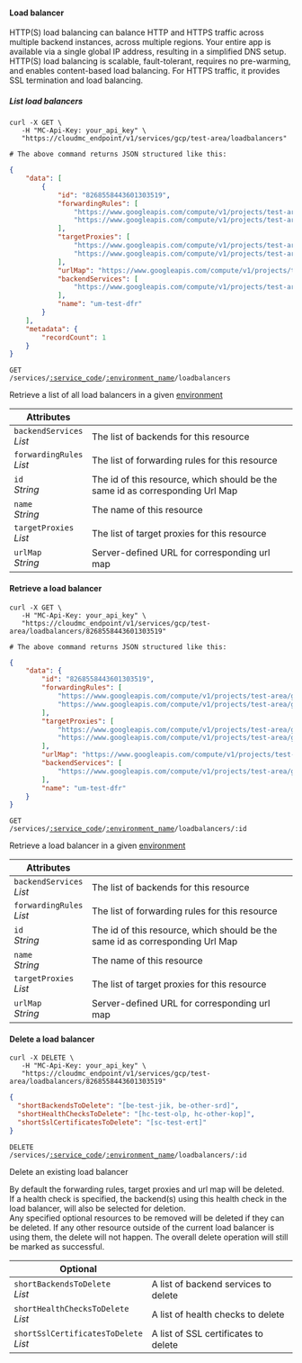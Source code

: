 #### Load balancer

HTTP(S) load balancing can balance HTTP and HTTPS traffic across multiple backend instances, across multiple regions. Your entire app is available via a single global IP address, resulting in a simplified DNS setup. HTTP(S) load balancing is scalable, fault-tolerant, requires no pre-warming, and enables content-based load balancing. For HTTPS traffic, it provides SSL termination and load balancing.

<!-------------------- LIST LOAD BALANCERS -------------------->

##### List load balancers

```shell
curl -X GET \
   -H "MC-Api-Key: your_api_key" \
   "https://cloudmc_endpoint/v1/services/gcp/test-area/loadbalancers"

# The above command returns JSON structured like this:
```

```json
{
    "data": [
        {
            "id": "8268558443601303519",
            "forwardingRules": [
                "https://www.googleapis.com/compute/v1/projects/test-area/global/forwardingRules/gfr-test-cme",
                "https://www.googleapis.com/compute/v1/projects/test-area/global/forwardingRules/gfr-test-qxq"
            ],
            "targetProxies": [
                "https://www.googleapis.com/compute/v1/projects/test-area/global/targetHttpProxies/tp-test-fkb",
                "https://www.googleapis.com/compute/v1/projects/test-area/global/targetHttpsProxies/tp-test-rqi"
            ],
            "urlMap": "https://www.googleapis.com/compute/v1/projects/test-area/global/urlMaps/um-test-dfr",
            "backendServices": [
                "https://www.googleapis.com/compute/v1/projects/test-area/global/backendServices/be-test-jik"
            ],
            "name": "um-test-dfr"
        }
    ],
    "metadata": {
        "recordCount": 1
    }
}
```

<code>GET /services/<a href="#administration-service-connections">:service_code</a>/<a href="#administration-environments">:environment_name</a>/loadbalancers</code>

Retrieve a list of all load balancers in a given [environment](#administration-environments)

Attributes | &nbsp;
------- | -----------
`backendServices`<br/>*List<String>* | The list of backends for this resource
`forwardingRules`<br/>*List<String>* | The list of forwarding rules for this resource
`id`<br/>*String* | The id of this resource, which should be the same id as corresponding Url Map
`name`<br/>*String* | The name of this resource
`targetProxies`<br/>*List<String>* | The list of target proxies for this resource
`urlMap`<br/>*String* | Server-defined URL for corresponding url map

<!-------------------- RETRIEVE A LOAD BALANCER -------------------->

#### Retrieve a load balancer

```shell
curl -X GET \
   -H "MC-Api-Key: your_api_key" \
   "https://cloudmc_endpoint/v1/services/gcp/test-area/loadbalancers/8268558443601303519"

# The above command returns JSON structured like this:
```

```json
{
    "data": {
        "id": "8268558443601303519",
        "forwardingRules": [
            "https://www.googleapis.com/compute/v1/projects/test-area/global/forwardingRules/gfr-test-cme",
            "https://www.googleapis.com/compute/v1/projects/test-area/global/forwardingRules/gfr-test-qxq"
        ],
        "targetProxies": [
            "https://www.googleapis.com/compute/v1/projects/test-area/global/targetHttpProxies/tp-test-fkb",
            "https://www.googleapis.com/compute/v1/projects/test-area/global/targetHttpsProxies/tp-test-rqi"
        ],
        "urlMap": "https://www.googleapis.com/compute/v1/projects/test-area/global/urlMaps/um-test-dfr",
        "backendServices": [
            "https://www.googleapis.com/compute/v1/projects/test-area/global/backendServices/be-test-jik"
        ],
        "name": "um-test-dfr"
    }
}
```

<code>GET /services/<a href="#administration-service-connections">:service_code</a>/<a href="#administration-environments">:environment_name</a>/loadbalancers/:id</code>

Retrieve a load balancer in a given [environment](#administration-environments)

Attributes | &nbsp;
------- | -----------
`backendServices`<br/>*List<String>* | The list of backends for this resource
`forwardingRules`<br/>*List<String>* | The list of forwarding rules for this resource
`id`<br/>*String* | The id of this resource, which should be the same id as corresponding Url Map
`name`<br/>*String* | The name of this resource
`targetProxies`<br/>*List<String>* | The list of target proxies for this resource
`urlMap`<br/>*String* | Server-defined URL for corresponding url map

<!-------------------- DELETE A LOAD BALANCER -------------------->

#### Delete a load balancer

```shell
curl -X DELETE \
   -H "MC-Api-Key: your_api_key" \
   "https://cloudmc_endpoint/v1/services/gcp/test-area/loadbalancers/8268558443601303519"
```

```json
{
  "shortBackendsToDelete": "[be-test-jik, be-other-srd]",
  "shortHealthChecksToDelete": "[hc-test-olp, hc-other-kop]",
  "shortSslCertificatesToDelete": "[sc-test-ert]"
}
```

<code>DELETE /services/<a href="#administration-service-connections">:service_code</a>/<a href="#administration-environments">:environment_name</a>/loadbalancers/:id</code>

Delete an existing load balancer

<aside class="notice">
By default the forwarding rules, target proxies and url map will be deleted.
</aside>

<aside class="notice">
If a health check is specified, the backend(s) using this health check in the load balancer, will also be selected for deletion.
</aside>

<aside class="notice">
Any specified optional resources to be removed will be deleted if they can be deleted. If any other resource outside of the current load balancer is using them, the delete will not happen. The overall delete operation will still be marked as successful.
</aside>

Optional | &nbsp;
------ | -----------
`shortBackendsToDelete`<br/>*List<String>* | A list of backend services to delete
`shortHealthChecksToDelete`<br/>*List<String>* | A list of health checks to delete
`shortSslCertificatesToDelete`<br/>*List<String>* | A list of SSL certificates to delete
